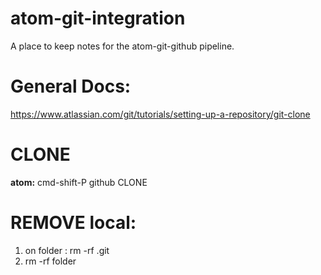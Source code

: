 # atom-git-integration
A place to keep notes for the atom-git-github pipeline.


# General Docs:
https://www.atlassian.com/git/tutorials/setting-up-a-repository/git-clone

# CLONE
**atom:** cmd-shift-P github CLONE


# REMOVE local:

1. on folder : rm -rf .git
2. rm -rf folder
